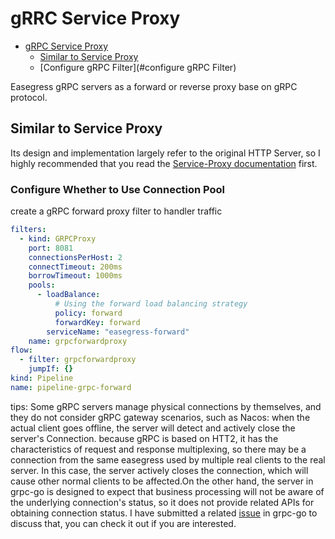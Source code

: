 # gRRC Service Proxy

- [gRPC Service Proxy](#grpc-service-proxy)
    - [Similar to Service Proxy](#similar-to-service-proxy)
    - [Configure gRPC Filter](#configure gRPC Filter)

Easegress gRPC servers as a forward or reverse proxy base on gRPC protocol. 


## Similar to Service Proxy
Its design and implementation largely refer to the original HTTP Server, so I highly recommended that you read the [Service-Proxy documentation](./service-proxy.md) first.


### Configure Whether to Use Connection Pool

create a gRPC forward proxy filter to handler traffic

``` yaml
filters:
  - kind: GRPCProxy
    port: 8081
    connectionsPerHost: 2
    connectTimeout: 200ms
    borrowTimeout: 1000ms
    pools:
      - loadBalance:
          # Using the forward load balancing strategy 
          policy: forward
          forwardKey: forward
        serviceName: "easegress-forward"
    name: grpcforwardproxy
flow:
  - filter: grpcforwardproxy
    jumpIf: {}
kind: Pipeline
name: pipeline-grpc-forward
```

tips: Some gRPC servers manage physical connections by themselves, and they do not consider gRPC gateway scenarios, such as Nacos: when the actual client goes offline, the server will detect and actively close the server's Connection. because gRPC is based on HTT2, it has the characteristics of request and response multiplexing, so there may be a connection from the same easegress used by multiple real clients to the real server. In this case, the server actively closes the connection, which will cause other normal clients to be affected.On the other hand, the server in grpc-go is designed to expect that business processing will not be aware of the underlying connection's status, so it does not provide related APIs for obtaining connection status. I have submitted a related [issue](https://github.com/grpc/grpc-go/issues/5835) in grpc-go to discuss that, you can check it out if you are interested.
